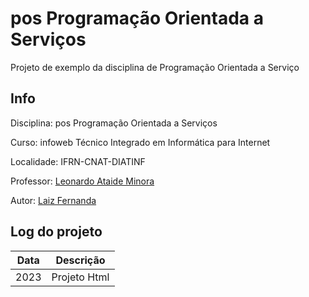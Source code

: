 # pos Programação Orientada a Serviços
Projeto de exemplo da disciplina de Programação Orientada a Serviço

## Info
Disciplina: pos Programação Orientada a Serviços

Curso: infoweb Técnico Integrado em Informática para Internet

Localidade: IFRN-CNAT-DIATINF

Professor: [Leonardo Ataide Minora](https://github.com/leonardo-minora)

Autor: [Laiz Fernanda](https://github.com/laiz234)

## Log do projeto
| Data | Descrição |
| --- | --- |
| 2023 | Projeto Html |

